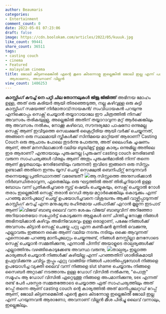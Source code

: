 ```yaml
---
author: Beaumaris
categories:
- Entertainment
comment_count: 0
date: 2022-05-01 07:23:06
draft: false
image: https://cdn.boolokam.com/articles/2022/05/kuuuk.jpg
like_count: 99441
share_count: 36511
tags:
- casting couch
- cinema
- Featured
- malayalam cinema
title: ജോലി കിട്ടണമെങ്കിൽ എന്റെ കൂടെ കിടന്നോളൂ ഇല്ലെങ്കിൽ ജോലി ഇല്ല എന്ന് പറയുന്നവൻ
  ആരാണോ, അവനാണ് വില്ലൻ
view_count: 1406253
---
```


**കാസ്റ്റിംഗ് കൗച്ച് നെ പറ്റി ചില തോന്നലുകൾ** **ജിജു ജിജിത്ത്** അഭിനയ മോഹം ഉള്ള, അത് ഒരു കരിയർ ആയി തിരഞ്ഞെടുത്ത, നല്ല കഴിവുള്ള ഒരു കുട്ടി കാസ്റ്റിംഗ് സമയത്ത് നിർമാതാവ്/നായകൻ/ സംവിധായകൻ പറയുന്നു എനിക്കൊപ്പം സെക്സ് ചെയ്യാൻ തയ്യാറായാലേ ഈ ചിത്രത്തിൽ നിനക്ക് അവസരം തരികയുള്ളു, അല്ലെങ്കിൽ അതിന് തയ്യാറാവുന്ന മറ്റ് ആർക്കെങ്കിലും ആ അവസരം നൽകും, നോക്കൂ കഴിവൊ, സൗന്ദര്യമോ പാഷനോ ഒന്നുമല്ല സെക്സ് ആണ് ഇവിടുത്തെ സെലക്ഷൻ ക്രൈറ്റീരിയ ആയി വർക്ക്‌ ചെയ്യുന്നത്, അങ്ങനെ ഒരു സ്ഥലമായി സ്ത്രീകൾക്ക് സിനിമയെ മാറ്റിയത് ആരാണ്? Casting Couch ഒരു ആചാരം പോലെ തുടർന്നു പോരുന്നു, അത് ലൈംഗിക ചൂഷണം ആണ്, അത് മനസിലാക്കാൻ വലിയ ബുദ്ധിമുട്ട് ഉള്ള കാര്യം ഒന്നുമില്ല അതിലെ ഇര ആരാണ്? എന്തായാലും പുരുഷനല്ല (പുരുഷന് casting couch നേരിടേണ്ടി വരുന്ന സാഹചര്യങ്ങൾ വിരളം ആണ് അതും പുരുഷൻമാരിൽ നിന്ന് തന്നെ ആണ് കൂടുതലായും നേരിടേണ്ടിയും വരുന്നത്) ഇവിടെ ഇങ്ങനെ ഒരു സിസ്റ്റം ഉണ്ടാക്കി അതിനെ ഇന്നും യൂസ് ചെയ്ത് സെക്ഷ്വൽ ബെനിഫിറ്സ് നേടുന്നവർ തന്നെയല്ലേ പ്രതിസ്ഥാനത്ത് വരേണ്ടത്? ![](https://cdn.boolokam.com/articles/2022/05/kuuuk.jpg)ആ സിസ്റ്റത്തെ അനുസരിക്കാൻ നിർബന്ധിതരാവുന്ന, ഏതെങ്കിലും ഒരു ഘട്ടത്തിൽ അത് തിരിച്ചറിയാൻ ഉള്ള ബോധം വന്ന് പ്രതികരിച്ചവരെ സ്ലട്ട് ഷെയിം ചെയ്യുകയും, സെക്സ് ചെയ്താൽ റോൾ തരാം ഇല്ലെങ്കിൽ സെക്സ് തരാൻ റെഡി ആയ മറ്റാർക്കെങ്കിലും കൊടുക്കും എന്ന് പറഞ്ഞു മാനിപുലേറ്റ് ചെയ്ത് ഉപയോഗിച്ചവനെ വിശുദ്ധനും ആക്കി വാഴ്ത്തിപ്പാടുന്നത് കാസ്റ്റിംഗ് കൗച്ച് എന്ന മനുഷ്യത്വ രഹിതമായ പരിപാടിക്ക് ഏറാൻ മൂളുന്ന ഇടപാട് ആണ് ![](https://cdn.boolokam.com/articles/2022/05/ykyykyyy.jpg)വിജയ് ബാബു ലൈവ് വന്ന ശേഷം വിജയ് ബാബുവിന് അറിഞ്ഞോ അറിയാതെയോ സപ്പോർട്ട് കൊടുക്കുന്ന ആളുകൾ ഒന്ന് ചിന്തിച്ചു നോക്കൂ നിങ്ങൾ അഭിനയിക്കാൻ കഴിവും അഭിനിവേശവും ഉള്ള ഒരാളാണ്, പക്ഷേ നിങ്ങൾക്ക് അവസരം കിട്ടാൻ സെക്സ് ചെയ്തേ പറ്റൂ എന്ന കണ്ടീഷൻ മുന്നിൽ വെക്കുന്നു, എല്ലാവരും ഇങ്ങനെ ഒക്കെ ആണ് വലിയ നടനും നടിയും ഒക്കെ ആവുന്നത് എന്നൊക്കെ പറഞ്ഞു മാനിപുലേറ്റും ചെയ്യുന്നുണ്ട്, നിങ്ങൾ മനസ്സില്ലാ മനസോടെ സെക്സ് ചെയ്യാൻ സമ്മതിക്കുന്നു, എന്നാൽ പിന്നീട് അയാളുടെ താല്പര്യങ്ങൾക്ക് എല്ലാത്തിനും വഴങ്ങികൊടുക്കേണ്ട അവസ്ഥ വരുന്നു, ![](https://cdn.boolokam.com/articles/2022/05/ffefeff.jpg)താല്പര്യം ഇല്ലാത്ത കാര്യങ്ങൾ ചെയ്യാൻ നിങ്ങൾക്ക് കഴിയില്ല എന്ന് പറഞ്ഞതിന് ശാരീരികമായി ഉപദ്രവിക്കുന്നു ചവിട്ടും തുപ്പും ഏറ്റു വാങ്ങിയ നിങ്ങൾ പരാതിപ്പെടുമ്പോൾ നിങ്ങളെ ഉപയോഗിച്ച വ്യക്തി ലൈവ് വന്ന് നിങ്ങളെ slut shame ചെയ്യാനും നിങ്ങളെ സൈബർ അറ്റാക്ക് നടത്താനും ഉള്ള ഡോഗ് വിസിൽ നൽകുന്നു, "പൊതു" സമൂഹം ആ ഡോഗ് വിസിൽ ഏറ്റെടുത്തു നിങ്ങളെ അപമാനിക്കുന്നു, sex എന്നത് രണ്ട് പേർ പരസ്പര സമ്മതത്തോടെ ചെയ്യാത്ത ഏത് സാഹചര്യത്തിലും അത് റേപ്പ് തന്നെ ആണ് casting couch ന്റെ കാര്യത്തിൽ അത് മാനിപ്പുലേറ്റഡ് റേപ്പ് ആണ്, ജോലി കിട്ടണമെങ്കിൽ എന്റെ കൂടെ കിടന്നോളൂ ഇല്ലെങ്കിൽ ജോലി ഇല്ല എന്ന് പറയുന്നവൻ ആരാണോ, അവനാണ് വില്ലൻ മീശ പിരിച്ചു ലൈവ് വന്നാലും, ഇല്ലെങ്കിലും.